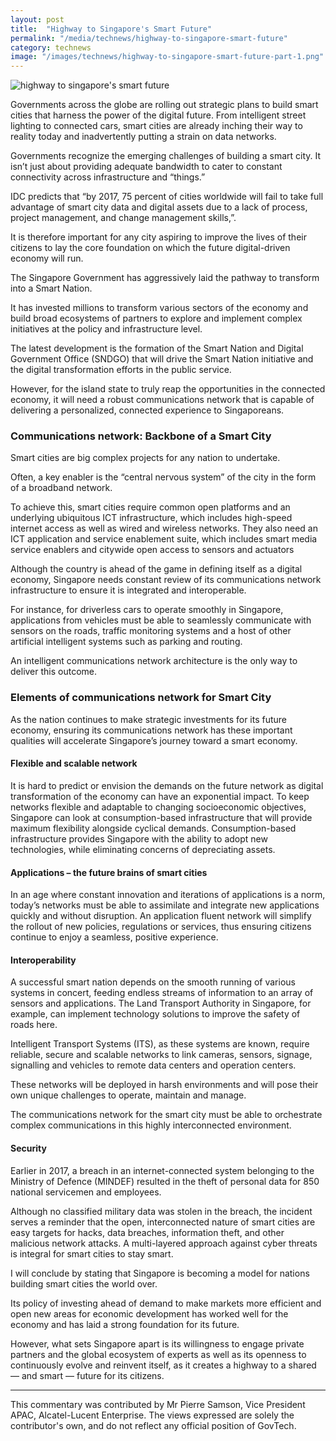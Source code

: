 ```yaml
---
layout: post
title:  "Highway to Singapore's Smart Future"
permalink: "/media/technews/highway-to-singapore-smart-future"
category: technews
image: "/images/technews/highway-to-singapore-smart-future-part-1.png"
---
```


![highway to singapore's smart future]({{site.baseurl}}/images/technews/highway-to-singapore-smart-future-part-1.png)

Governments across the globe are rolling out strategic plans to build smart cities that harness the power of the digital future. From intelligent street lighting to connected cars, smart cities are already inching their way to reality today and inadvertently putting a strain on data networks.

Governments recognize the emerging challenges of building a smart city. It isn’t just about providing adequate bandwidth to cater to constant connectivity across infrastructure and “things.”

IDC predicts that “by 2017, 75 percent of cities worldwide will fail to take full advantage of smart city data and digital assets due to a lack of process, project management, and change management skills,”.

It is therefore important for any city aspiring to improve the lives of their citizens to lay the core foundation on which the future digital-driven economy will run.

The Singapore Government has aggressively laid the pathway to transform into a Smart Nation.

It has invested millions to transform various sectors of the economy and build broad ecosystems of partners to explore and implement complex initiatives at the policy and infrastructure level.

The latest development is the formation of the Smart Nation and Digital Government Office (SNDGO) that will drive the Smart Nation initiative and the digital transformation efforts in the public service.

However, for the island state to truly reap the opportunities in the connected economy, it will need a robust communications network that is capable of delivering a personalized, connected experience to Singaporeans.

### **Communications network: Backbone of a Smart City**
Smart cities are big complex projects for any nation to undertake.

Often, a key enabler is the “central nervous system” of the city in the form of a broadband network.

To achieve this, smart cities require common open platforms and an underlying ubiquitous ICT infrastructure, which includes high-speed internet access as well as wired and wireless networks. They also need an ICT application and service enablement suite, which includes smart media service enablers and citywide open access to sensors and actuators

Although the country is ahead of the game in defining itself as a digital economy, Singapore needs constant review of its communications network infrastructure to ensure it is integrated and interoperable.

For instance, for driverless cars to operate smoothly in Singapore, applications from vehicles must be able to seamlessly communicate with sensors on the roads, traffic monitoring systems and a host of other artificial intelligent systems such as parking and routing.

An intelligent communications network architecture is the only way to deliver this outcome.

### **Elements of communications network for Smart City**
As the nation continues to make strategic investments for its future economy, ensuring its communications network has these important qualities will accelerate Singapore’s journey toward a smart economy.

#### **Flexible and scalable network**

It is hard to predict or envision the demands on the future network as digital transformation of the economy can have an exponential impact. To keep networks flexible and adaptable to changing socioeconomic objectives, Singapore can look at consumption-based infrastructure that will provide maximum flexibility alongside cyclical demands. Consumption-based infrastructure provides Singapore with the ability to adopt new technologies, while eliminating concerns of depreciating assets.

#### **Applications – the future brains of smart cities**

In an age where constant innovation and iterations of applications is a norm, today’s networks must be able to assimilate and integrate new applications quickly and without disruption. An application fluent network will simplify the rollout of new policies, regulations or services, thus ensuring citizens continue to enjoy a seamless, positive experience.

#### **Interoperability**

A successful smart nation depends on the smooth running of various systems in concert, feeding endless streams of information to an array of sensors and applications. The Land Transport Authority in Singapore, for example, can implement technology solutions to improve the safety of roads here.

Intelligent Transport Systems (ITS), as these systems are known, require reliable, secure and scalable networks to link cameras, sensors, signage, signalling and vehicles to remote data centers and operation centers.

These networks will be deployed in harsh environments and will pose their own unique challenges to operate, maintain and manage.

The communications network for the smart city must be able to orchestrate complex communications in this highly interconnected environment.

#### **Security**

Earlier in 2017, a breach in an internet-connected system belonging to the Ministry of Defence (MINDEF) resulted in the theft of personal data for 850 national servicemen and employees.

Although no classified military data was stolen in the breach, the incident serves a reminder that the open, interconnected nature of smart cities are easy targets for hacks, data breaches, information theft, and other malicious network attacks. A multi-layered approach against cyber threats is integral for smart cities to stay smart.

 

I will conclude by stating that Singapore is becoming a model for nations building smart cities the world over.

Its policy of investing ahead of demand to make markets more efficient and open new areas for economic development has worked well for the economy and has laid a strong foundation for its future.

However, what sets Singapore apart is its willingness to engage private partners and the global ecosystem of experts as well as its openness to continuously evolve and reinvent itself, as it creates a highway to a shared — and smart — future for its citizens.

--- 

This commentary was contributed by Mr Pierre Samson, Vice President APAC, Alcatel-Lucent Enterprise. The views expressed are solely the contributor's own, and do not reflect any official position of GovTech.
